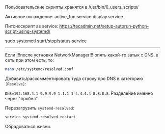 Пользовательские скрипты хранятся в
/usr/bin/0_users_scripts/

Активное охлаждение:
	active_fun.service
	display.service

Питоноскрипт as service:
	https://tecadmin.net/setup-autorun-python-script-using-systemd/

sudo systemctl start/stop/status service

----

Если !!!после устновки  NetworkManager!!! опять какой-то затык с DNS, а сеть при этом есть, то:
```bash
nano /etc/systemd/resolved.conf
```

Добавить/раскомментировать туда строку про DNS в категорию ```[Resolve]```: 

```DNS=192.168.4.1 9.9.9.9 1.1.1.1 4.4.4.4 8.8.8.8```. Разделение именно через "пробел".

Перезагрузить ```systemd-resolved```:
```bash
service systemd-resolved restart
```

Обрадоваться жизни.



